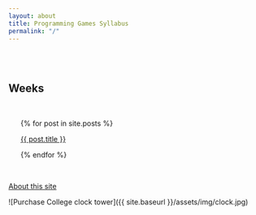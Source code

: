 ```yaml
---
layout: about
title: Programming Games Syllabus
permalink: "/"
---
```


<br>
<br>

## Weeks

<br>

<ul>
  {% for post in site.posts %}
    <p>
      <a href="{{ site.baseurl }}{{ post.url }}">
     {{ post.title }}
     </a>
    </p>
  {% endfor %}
</ul>

<br>
<p><a href='/about'>About this site</a></p>
 
![Purchase College clock tower]({{ site.baseurl }}/assets/img/clock.jpg)

